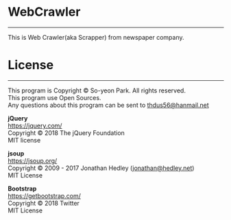 # WebCrawler
-----------------
This is Web Crawler(aka Scrapper) from newspaper company.

# License
-----------------
This program is Copyright © So-yeon Park. All rights reserved.  
This program use Open Sources.  
Any questions about this program can be sent to thdus56@hanmail.net  

**jQuery**  
https://jquery.com/  
Copyright © 2018 The jQuery Foundation  
MIT license  

**jsoup**  
https://jsoup.org/  
Copyright © 2009 - 2017 Jonathan Hedley (jonathan@hedley.net)  
MIT License  

**Bootstrap**  
https://getbootstrap.com/  
Copyright © 2018 Twitter  
MIT License  
